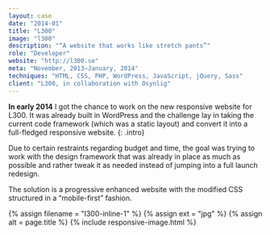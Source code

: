 ```yaml
---
layout: case
date: "2014-01"
title: "L300"
image: "l300"
description: "“A website that works like stretch pants”"
role: "Developer"
website: "http://l300.se"
meta: "November, 2013–January, 2014"
techniques: "HTML, CSS, PHP, WordPress, JavaScript, jQuery, Sass"
client: "L300, in collaboration with Osynlig"
---
```


**In early 2014** I got the chance to work on the new responsive website for L300. It was already built in WordPress and the challenge lay in taking the current code framework (which was a static layout) and convert it into a full-fledged responsive website.
{: .intro}

Due to certain restraints regarding budget and time, the goal was trying to work with the design framework that was already in place as much as possible and rather tweak it as needed instead of jumping into a full launch redesign.

The solution is a progressive enhanced website with the modified CSS structured in a “mobile-first” fashion.

{% assign filename =  "l300-inline-1" %}
{% assign ext = "jpg" %}
{% assign alt = page.title %}
{% include responsive-image.html %}
